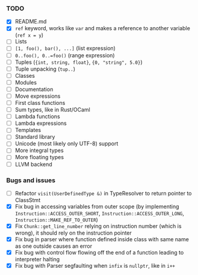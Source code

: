### TODO

- [x] README.md
- [x] `ref` keyword, works like `var` and makes a reference to another variable
  (`ref x = y`)
- [ ] Lists
- [ ] `[1, foo(), bar(), ...]` (list expression)
- [ ] `0..foo(), 0..=foo()` (range expression)
- [ ] Tuples (`{int, string, float}`, `{0, "string", 5.0}`)
- [ ] Tuple unpacking (`tup..`)
- [ ] Classes
- [ ] Modules
- [ ] Documentation
- [ ] Move expressions
- [ ] First class functions
- [ ] Sum types, like in Rust/OCaml
- [ ] Lambda functions
- [ ] Lambda expressions
- [ ] Templates
- [ ] Standard library
- [ ] Unicode (most likely only UTF-8) support
- [ ] More integral types
- [ ] More floating types
- [ ] LLVM backend

### Bugs and issues

- [ ] Refactor `visit(UserDefinedType &)` in TypeResolver to return pointer to
  ClassStmt
- [x] Fix bug in accessing variables from outer scope (by implementing
  `Instruction::ACCESS_OUTER_SHORT`, `Instruction::ACCESS_OUTER_LONG`,
  `Instruction::MAKE_REF_TO_OUTER`)
- [x] Fix `Chunk::get_line_number` relying on instruction number (which is
  wrong), it should rely on the instruction pointer
- [x] Fix bug in parser where function defined inside class with same name as
  one outside causes an error
- [x] Fix bug with control flow flowing off the end of a function leading to
  interpreter halting
- [x] Fix bug with Parser segfaulting when `infix` is `nullptr`, like in `i++`